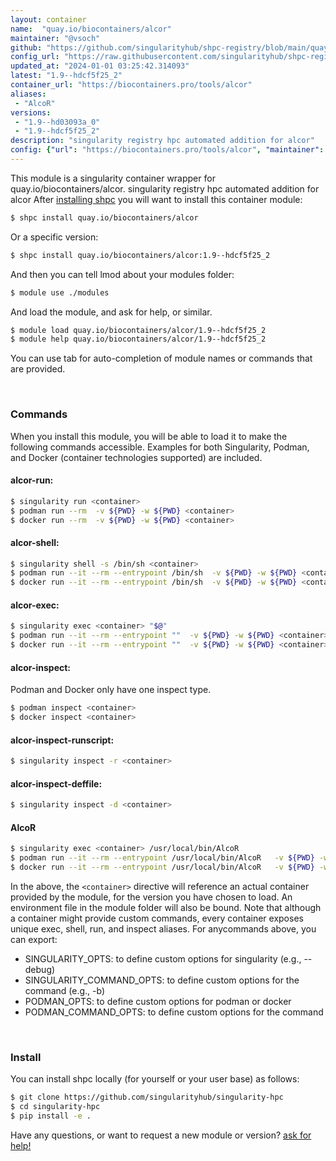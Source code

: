 ```yaml
---
layout: container
name:  "quay.io/biocontainers/alcor"
maintainer: "@vsoch"
github: "https://github.com/singularityhub/shpc-registry/blob/main/quay.io/biocontainers/alcor/container.yaml"
config_url: "https://raw.githubusercontent.com/singularityhub/shpc-registry/main/quay.io/biocontainers/alcor/container.yaml"
updated_at: "2024-01-01 03:25:42.314093"
latest: "1.9--hdcf5f25_2"
container_url: "https://biocontainers.pro/tools/alcor"
aliases:
 - "AlcoR"
versions:
 - "1.9--hd03093a_0"
 - "1.9--hdcf5f25_2"
description: "singularity registry hpc automated addition for alcor"
config: {"url": "https://biocontainers.pro/tools/alcor", "maintainer": "@vsoch", "description": "singularity registry hpc automated addition for alcor", "latest": {"1.9--hdcf5f25_2": "sha256:1d1712e4957d5adedd972fbbfbae6df0917dfd134a5e164f1cf498c8f667cb42"}, "tags": {"1.9--hd03093a_0": "sha256:9020e36402d77479be5c2b04bed89420d63777c9f9c7adff0ee0f4d5269efe9a", "1.9--hdcf5f25_2": "sha256:1d1712e4957d5adedd972fbbfbae6df0917dfd134a5e164f1cf498c8f667cb42"}, "docker": "quay.io/biocontainers/alcor", "aliases": {"AlcoR": "/usr/local/bin/AlcoR"}}
---
```


This module is a singularity container wrapper for quay.io/biocontainers/alcor.
singularity registry hpc automated addition for alcor
After [installing shpc](#install) you will want to install this container module:


```bash
$ shpc install quay.io/biocontainers/alcor
```

Or a specific version:

```bash
$ shpc install quay.io/biocontainers/alcor:1.9--hdcf5f25_2
```

And then you can tell lmod about your modules folder:

```bash
$ module use ./modules
```

And load the module, and ask for help, or similar.

```bash
$ module load quay.io/biocontainers/alcor/1.9--hdcf5f25_2
$ module help quay.io/biocontainers/alcor/1.9--hdcf5f25_2
```

You can use tab for auto-completion of module names or commands that are provided.

<br>

### Commands

When you install this module, you will be able to load it to make the following commands accessible.
Examples for both Singularity, Podman, and Docker (container technologies supported) are included.

#### alcor-run:

```bash
$ singularity run <container>
$ podman run --rm  -v ${PWD} -w ${PWD} <container>
$ docker run --rm  -v ${PWD} -w ${PWD} <container>
```

#### alcor-shell:

```bash
$ singularity shell -s /bin/sh <container>
$ podman run --it --rm --entrypoint /bin/sh  -v ${PWD} -w ${PWD} <container>
$ docker run --it --rm --entrypoint /bin/sh  -v ${PWD} -w ${PWD} <container>
```

#### alcor-exec:

```bash
$ singularity exec <container> "$@"
$ podman run --it --rm --entrypoint ""  -v ${PWD} -w ${PWD} <container> "$@"
$ docker run --it --rm --entrypoint ""  -v ${PWD} -w ${PWD} <container> "$@"
```

#### alcor-inspect:

Podman and Docker only have one inspect type.

```bash
$ podman inspect <container>
$ docker inspect <container>
```

#### alcor-inspect-runscript:

```bash
$ singularity inspect -r <container>
```

#### alcor-inspect-deffile:

```bash
$ singularity inspect -d <container>
```


#### AlcoR

```bash
$ singularity exec <container> /usr/local/bin/AlcoR
$ podman run --it --rm --entrypoint /usr/local/bin/AlcoR   -v ${PWD} -w ${PWD} <container> -c " $@"
$ docker run --it --rm --entrypoint /usr/local/bin/AlcoR   -v ${PWD} -w ${PWD} <container> -c " $@"
```



In the above, the `<container>` directive will reference an actual container provided
by the module, for the version you have chosen to load. An environment file in the
module folder will also be bound. Note that although a container
might provide custom commands, every container exposes unique exec, shell, run, and
inspect aliases. For anycommands above, you can export:

 - SINGULARITY_OPTS: to define custom options for singularity (e.g., --debug)
 - SINGULARITY_COMMAND_OPTS: to define custom options for the command (e.g., -b)
 - PODMAN_OPTS: to define custom options for podman or docker
 - PODMAN_COMMAND_OPTS: to define custom options for the command

<br>

### Install

You can install shpc locally (for yourself or your user base) as follows:

```bash
$ git clone https://github.com/singularityhub/singularity-hpc
$ cd singularity-hpc
$ pip install -e .
```

Have any questions, or want to request a new module or version? [ask for help!](https://github.com/singularityhub/singularity-hpc/issues)